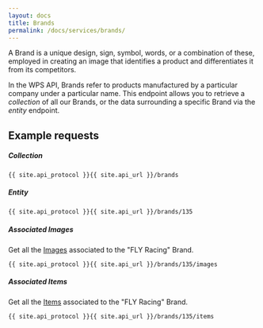 ```yaml
---
layout: docs
title: Brands
permalink: /docs/services/brands/
---
```


[var_Images]: /docs/services/images
[var_Items]: /docs/services/items

A Brand is a unique design, sign, symbol, words, or a combination of these, employed in creating an image that identifies a product and differentiates it from its competitors. 

In the WPS API, Brands refer to products manufactured by a particular company under a particular name. This endpoint allows you to retrieve a *collection* of all our Brands, or 
the data surrounding a specific Brand via the *entity* endpoint.

## Example requests

##### Collection
```
{{ site.api_protocol }}{{ site.api_url }}/brands
```

##### Entity
```sh
{{ site.api_protocol }}{{ site.api_url }}/brands/135
```

##### Associated Images
 Get all the [Images][var_Images] associated to the "FLY Racing" Brand.
```shell
{{ site.api_protocol }}{{ site.api_url }}/brands/135/images
```

##### Associated Items
Get all the [Items][var_Items] associated to the "FLY Racing" Brand.
```bash
{{ site.api_protocol }}{{ site.api_url }}/brands/135/items
```
